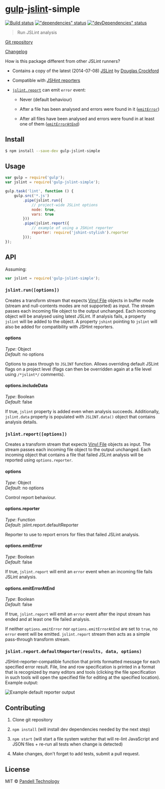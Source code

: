 # [gulp](http://gulpjs.com/)-[jslint](http://www.jslint.com/)-simple

[![Build status](https://travis-ci.org/pandell/gulp-jslint-simple.svg?branch=master)](https://travis-ci.org/pandell/gulp-jslint-simple) [!["dependencies" status](https://david-dm.org/pandell/gulp-jslint-simple.svg)](https://david-dm.org/pandell/gulp-jslint-simple) [!["devDependencies" status](https://david-dm.org/pandell/gulp-jslint-simple/dev-status.svg)](https://david-dm.org/pandell/gulp-jslint-simple#info=devDependencies)

> Run JSLint analysis

[Git repository](https://github.com/pandell/gulp-jslint-simple)

[Changelog](https://github.com/pandell/gulp-jslint-simple/releases)

How is this package different from other JSLint runners?

- Contains a copy of the latest (2014-07-08) [JSLint](https://github.com/douglascrockford/JSLint/blob/master/jslint.js) by [Douglas Crockford](http://www.crockford.com/)

- Compatible with [JSHint reporters](https://www.npmjs.org/search?q=jshint%20reporter)

- [`jslint.report`](#jslintreportoptions) can emit `error` event:

    - Never (default behaviour)

    - After a file has been analysed and errors were found in it ([`emitError`](#optionsemiterror))

    - After all files have been analysed and errors were found in at least one of them ([`emitErrorAtEnd`](#optionsemiterroratend))


## Install

```sh
$ npm install --save-dev gulp-jslint-simple
```


## Usage

```js
var gulp = require('gulp');
var jslint = require('gulp-jslint-simple');

gulp.task('lint', function () {
    gulp.src('*.js')
        .pipe(jslint.run({
            // project-wide JSLint options
            node: true,
            vars: true
        }))
        .pipe(jslint.report({
            // example of using a JSHint reporter
            reporter: require('jshint-stylish').reporter
        }));
});
```


## API

Assuming:

```js
var jslint = require('gulp-jslint-simple');
```

### `jslint.run([options])`

Creates a transform stream that expects [Vinyl File](https://github.com/wearefractal/vinyl#file) objects in buffer mode (stream and null-contents modes are not supported) as input. The stream passes each incoming file object to the output unchanged. Each incoming object will be analysed using latest JSLint. If analysis fails, a property `jslint` will be added to the object. A property `jshint` pointing to `jslint` will also be added for compatibility with JSHint reporters.

#### options

_Type_: Object  
_Default_: no options

Options to pass through to `JSLINT` function. Allows overriding default JSLint flags on a project level (flags can then be overridden again at a file level using `/*jslint*/` comments).

#### options.includeData

_Type_: Boolean  
_Default_: false

If true, `jslint` property is added even when analysis succeeds. Additionally, `jslint.data` property is populated with `JSLINT.data()` object that contains analysis details.


### `jslint.report([options])`

Creates a transform stream that expects [Vinyl File](https://github.com/wearefractal/vinyl#file) objects as input. The stream passes each incoming file object to the output unchanged. Each incoming object that contains a file that failed JSLint analysis will be reported using `options.reporter`.

#### options

_Type_: Object  
_Default_: no options

Control report behaviour.

#### options.reporter

_Type_: Function  
_Default_: jslint.report.defaultReporter

Reporter to use to report errors for files that failed JSLint analysis.

#### options.emitError

_Type_: Boolean  
_Default_: false

If true, `jslint.report` will emit an `error` event when an incoming file fails JSLint analysis.

#### options.emitErrorAtEnd

_Type_: Boolean  
_Default_: false

If true, `jslint.report` will emit an `error` event after the input stream has ended and at least one file failed analysis.

If neither `options.emitError` nor `options.emitErrorAtEnd` are set to `true`, no `error` event will be emitted. `jslint.report` stream then acts as a simple pass-through transform stream.


### `jslint.report.defaultReporter(results, data, options)`

JSHint-reporter-compatible function that prints formatted message for each specified error result. File, line and row specification is printed in a format that is recognized by many editors and tools (clicking the file specification in such tools will open the specified file for editing at the specified location). Example output:

![Example default reporter output](https://cloud.githubusercontent.com/assets/42297/3203672/8f139672-ed9f-11e3-8863-859715e8bb40.png)


## Contributing

1. Clone git repository

2. `npm install` (will install dev dependencies needed by the next step)

3. `npm start` (will start a file system watcher that will re-lint JavaScript and JSON files + re-run all tests when change is detected)

4. Make changes, don't forget to add tests, submit a pull request.


## License

MIT © [Pandell Technology](http://pandell.com/)
